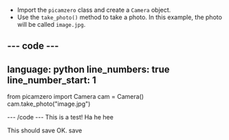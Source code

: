 - Import the `picamzero` class and create a `Camera` object.
- Use the `take_photo()` method to take a photo. In this example, the photo will be called `image.jpg`.

--- code ---
---
language: python
line_numbers: true
line_number_start: 1 
---
from picamzero import Camera
cam = Camera()
cam.take_photo("image.jpg")

--- /code ---
This is a test! Ha he hee

This should save OK. save